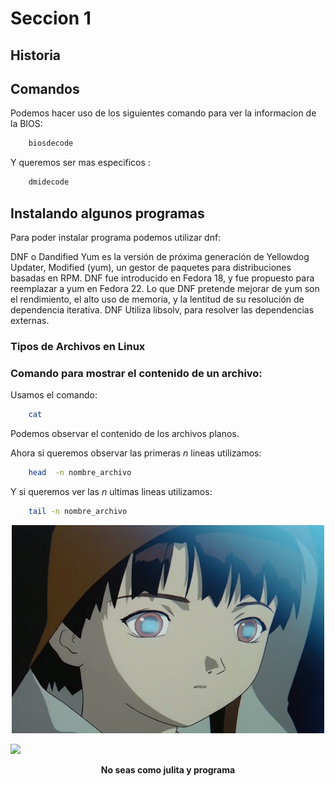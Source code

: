 # Seccion 1




## Historia






## Comandos 


Podemos hacer uso de los siguientes comando para ver la informacion de la BIOS:

``` bash
	biosdecode	
```


Y queremos ser mas especificos :

``` bash
	dmidecode	
```


## Instalando algunos programas

Para poder instalar programa podemos utilizar dnf:

DNF o Dandified Yum es la versión de próxima generación de Yellowdog Updater, Modified (yum), un gestor de paquetes para distribuciones basadas en RPM. DNF fue introducido en Fedora 18, y fue propuesto para reemplazar a yum en Fedora 22. Lo que DNF pretende mejorar de yum son el rendimiento, el alto uso de memoria, y la lentitud de su resolución de dependencia iterativa. DNF Utiliza libsolv, para resolver las dependencias externas.



### Tipos de Archivos en Linux




### Comando para mostrar el contenido de un archivo:

Usamos el comando:

``` bash
	cat	
```
Podemos observar el contenido de los archivos planos.

Ahora si queremos observar las primeras _n_ lineas utilizamos:

``` bash
	head  -n nombre_archivo	
```

Y si queremos ver las _n_ ultimas lineas utilizamos:


``` bash
	tail -n nombre_archivo 			
```

<p align="center">
  <img src="https://github.com/Zavaleta-Bueno/Linux/blob/gh-pages/lain-1.gif" />
</p>


<p align=\"center\">
    <img src=\"https://github.com/Zavaleta-Bueno/Linux/blob/gh-pages/lain-1.gif">
    <center><b> No seas como julita y programa </b></center> 
</p>












